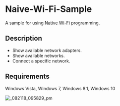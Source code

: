 # Naive-Wi-Fi-Sample
A sample for using [Native Wi-Fi](https://docs.microsoft.com/en-us/windows/desktop/nativewifi/portal) programming.

## Description
* Show available network adapters.
* Show available networks.
* Connect a specific network.

## Requirements
Windows Vista, WIndows 7, Windows 8.1, Windows 10

![_082118_095829_pm](https://user-images.githubusercontent.com/28338314/44403287-0229cb80-a58f-11e8-90b5-b09d35fe9b98.jpg)
